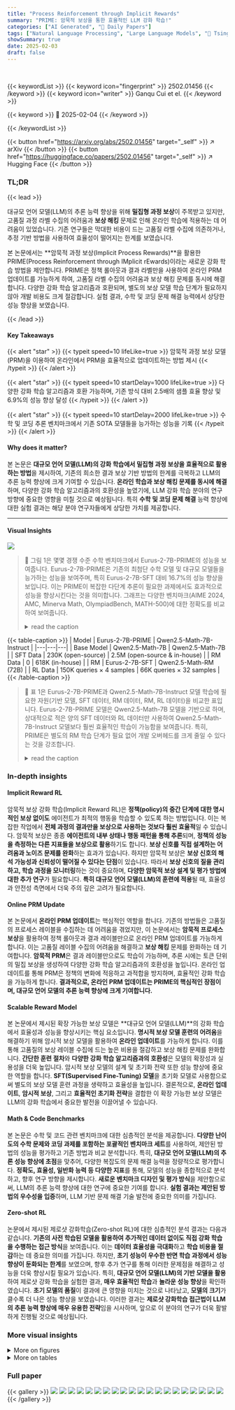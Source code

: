 ```yaml
---
title: "Process Reinforcement through Implicit Rewards"
summary: "PRIME: 암묵적 보상을 통한 효율적인 LLM 강화 학습!"
categories: ["AI Generated", "🤗 Daily Papers"]
tags: ["Natural Language Processing", "Large Language Models", "🏢 Tsinghua University",]
showSummary: true
date: 2025-02-03
draft: false
---
```


<br>

{{< keywordList >}}
{{< keyword icon="fingerprint" >}} 2502.01456 {{< /keyword >}}
{{< keyword icon="writer" >}} Ganqu Cui et el. {{< /keyword >}}
 
{{< keyword >}} 🤗 2025-02-04 {{< /keyword >}}
 
{{< /keywordList >}}

{{< button href="https://arxiv.org/abs/2502.01456" target="_self" >}}
↗ arXiv
{{< /button >}}
{{< button href="https://huggingface.co/papers/2502.01456" target="_self" >}}
↗ Hugging Face
{{< /button >}}




### TL;DR


{{< lead >}}

대규모 언어 모델(LLM)의 추론 능력 향상을 위해 **밀집형 과정 보상**이 주목받고 있지만, 고품질 과정 라벨 수집의 어려움과 **보상 해킹** 문제로 인해 온라인 학습에 적용하는 데 어려움이 있었습니다. 기존 연구들은 막대한 비용이 드는 고품질 라벨 수집에 의존하거나, 추정 기반 방법을 사용하여 효율성이 떨어지는 한계를 보였습니다.

본 논문에서는 **암묵적 과정 보상(Implicit Process Rewards)**을 활용한 PRIME(Process Reinforcement through IMplicit rEwards)이라는 새로운 강화 학습 방법을 제안합니다. PRIME은 정책 롤아웃과 결과 라벨만을 사용하여 온라인 PRM 업데이트를 가능하게 하여, 고품질 라벨 수집의 어려움과 보상 해킹 문제를 동시에 해결합니다.  다양한 강화 학습 알고리즘과 호환되며, 별도의 보상 모델 학습 단계가 필요하지 않아 개발 비용도 크게 절감합니다. 실험 결과, 수학 및 코딩 문제 해결 능력에서 상당한 성능 향상을 보였습니다.

{{< /lead >}}


#### Key Takeaways

{{< alert "star" >}}
{{< typeit speed=10 lifeLike=true >}} 암묵적 과정 보상 모델(PRM)을 이용하여 온라인에서 PRM을 효율적으로 업데이트하는 방법 제시 {{< /typeit >}}
{{< /alert >}}

{{< alert "star" >}}
{{< typeit speed=10 startDelay=1000 lifeLike=true >}} 다양한 강화 학습 알고리즘과 호환 가능하며, 기존 방식 대비 2.5배의 샘플 효율 향상 및 6.9%의 성능 향상 달성 {{< /typeit >}}
{{< /alert >}}

{{< alert "star" >}}
{{< typeit speed=10 startDelay=2000 lifeLike=true >}} 수학 및 코딩 추론 벤치마크에서 기존 SOTA 모델들을 능가하는 성능을 기록 {{< /typeit >}}
{{< /alert >}}

#### Why does it matter?
본 논문은 **대규모 언어 모델(LLM)의 강화 학습에서 밀집형 과정 보상을 효율적으로 활용하는 방법**을 제시하여, 기존의 희소한 결과 보상 기반 방법의 한계를 극복하고 LLM의 추론 능력 향상에 크게 기여할 수 있습니다.  **온라인 학습과 보상 해킹 문제를 동시에 해결**하며, 다양한 강화 학습 알고리즘과의 호환성을 높였기에, LLM 강화 학습 분야의 연구 방향에 중요한 영향을 미칠 것으로 예상됩니다. 특히 **수학 및 코딩 문제 해결** 능력 향상에 대한 실험 결과는 해당 분야 연구자들에게 상당한 가치를 제공합니다.

------
#### Visual Insights



![](https://arxiv.org/html/2502.01456/x1.png)

> 🔼 그림 1은 몇몇 경쟁 수준 수학 벤치마크에서 Eurus-2-7B-PRIME의 성능을 보여줍니다.  Eurus-2-7B-PRIME은 기존의 최첨단 수학 모델 및 대규모 모델들을 능가하는 성능을 보여주며, 특히 Eurus-2-7B-SFT 대비 16.7%의 성능 향상을 보입니다. 이는 PRIME이 복잡한 다단계 추론이 필요한 과제에서도 효과적으로 성능을 향상시킨다는 것을 의미합니다.  그래프는 다양한 벤치마크(AIME 2024, AMC, Minerva Math, OlympiadBench, MATH-500)에 대한 정확도를 비교하여 보여줍니다.
> <details>
> <summary>read the caption</summary>
> Figure 1: Overall math performance. Eurus-2-7B-PRIME excels at competition-level mathematics benchmarks, outperforming advanced math models and larger models. Notably, PRIME brings substantial performance gain (+16.7%) over Eurus-2-7B-SFT.
> </details>





{{< table-caption >}}
| Model | Eurus-2-7B-PRIME | Qwen2.5-Math-7B-Instruct |
|---|---|---|
| Base Model | Qwen2.5-Math-7B | Qwen2.5-Math-7B |
| SFT Data | 230K (open-source) | 2.5M (open-source & in-house) |
| RM Data | 0 | 618K (in-house) |
| RM | Eurus-2-7B-SFT | Qwen2.5-Math-RM (72B) |
| RL Data | 150K queries × 4 samples | 66K queries × 32 samples |{{< /table-caption >}}

> 🔼 표 1은 Eurus-2-7B-PRIME과 Qwen2.5-Math-7B-Instruct 모델 학습에 필요한 자원(기반 모델, SFT 데이터, RM 데이터, RM, RL 데이터)을 비교한 표입니다.  Eurus-2-7B-PRIME 모델은 Qwen2.5-Math-7B 모델을 기반으로 하며, 상대적으로 적은 양의 SFT 데이터와 RL 데이터만 사용하여 Qwen2.5-Math-7B-Instruct 모델보다 훨씬 효율적인 학습이 가능함을 보여줍니다. 특히, PRIME은 별도의 RM 학습 단계가 필요 없어 개발 오버헤드를 크게 줄일 수 있다는 것을 강조합니다.
> <details>
> <summary>read the caption</summary>
> Table 1: The comparison of resource requirements between Eurus-2-7B-PRIME and Qwen2.5-Math-7B-Instruct.
> </details>





### In-depth insights


#### Implicit Reward RL
암묵적 보상 강화 학습(Implicit Reward RL)은 **정책(policy)의 중간 단계에 대한 명시적인 보상 없이도** 에이전트가 최적의 행동을 학습할 수 있도록 하는 방법입니다. 이는 복잡한 작업에서 **전체 과정의 결과만을 보상으로 사용하는 것보다 훨씬 효율적**일 수 있습니다. 암묵적 보상은 종종 **에이전트의 내부 상태나 행동 패턴을 통해 추론**되며, **정책의 성능을 측정하는 다른 지표들을 보상으로 활용**하기도 합니다.  **보상 신호를 직접 설계하는 어려움과 노이즈 문제를 완화**하는 효과가 있습니다.  하지만 암묵적 보상은 **보상 신호의 해석 가능성과 신뢰성이 떨어질 수 있다는 단점**이 있습니다. 따라서 **보상 신호의 질을 관리하고,  학습 과정을 모니터링**하는 것이 중요하며, **다양한 암묵적 보상 설계 및 평가 방법에 대한 추가 연구**가 필요합니다.  **특히 대규모 언어 모델(LLM)의 훈련에 적용**될 때, 효율성과 안전성 측면에서 더욱 주의 깊은 고려가 필요합니다.

#### Online PRM Update
본 논문에서 **온라인 PRM 업데이트**는 핵심적인 역할을 합니다. 기존의 방법들은 고품질의 프로세스 레이블을 수집하는 데 어려움을 겪었지만, 이 논문에서는 **암묵적 프로세스 보상**을 활용하여 정책 롤아웃과 결과 레이블만으로 온라인 PRM 업데이트를 가능하게 합니다. 이는 고품질 레이블 수집의 어려움을 해결하고 **보상 해킹** 문제를 완화하는 데 기여합니다.  **암묵적 PRM**은 결과 레이블만으로도 학습이 가능하며, 추론 시에는 토큰 단위의 밀집 보상을 생성하여 다양한 강화 학습 알고리즘과의 호환성을 높입니다.  온라인 업데이트를 통해 PRM은 정책의 변화에 적응하고 과적합을 방지하며, 효율적인 강화 학습을 가능하게 합니다.  **결과적으로, 온라인 PRM 업데이트는 PRIME의 핵심적인 장점이며, 대규모 언어 모델의 추론 능력 향상에 크게 기여합니다.**

#### Scalable Reward Model
본 논문에서 제시된 확장 가능한 보상 모델은 **대규모 언어 모델(LLM)**의 강화 학습에서 효율성과 성능을 향상시키는 핵심 요소입니다.  **명시적 보상 모델 훈련의 어려움**을 해결하기 위해 암시적 보상 모델을 활용하여 **온라인 업데이트**를 가능하게 합니다.  이를 통해 고품질의 보상 레이블 수집에 드는 높은 비용을 절감하고 보상 해킹 문제를 완화합니다.  **간단한 훈련 절차**와 **다양한 강화 학습 알고리즘과의 호환성**은 모델의 확장성과 실용성을 더욱 높입니다.  암시적 보상 모델의 설계 및 초기화 전략 또한 성능 향상에 중요한 역할을 합니다.  **SFT(Supervised Fine-Tuning) 모델**을 초기화 모델로 사용함으로써 별도의 보상 모델 훈련 과정을 생략하고 효율성을 높입니다.  결론적으로, **온라인 업데이트**, **암시적 보상**, 그리고 **효율적인 초기화 전략**을 결합한 이 확장 가능한 보상 모델은 LLM의 강화 학습에서 중요한 발전을 이끌어낼 수 있습니다.

#### Math & Code Benchmarks
본 논문은 수학 및 코드 관련 벤치마크에 대한 심층적인 분석을 제공합니다. **다양한 난이도의 수학 문제와 코딩 과제를 포함하는 포괄적인 벤치마크 세트**를 사용하여, 제안된 방법의 성능을 평가하고 기존 방법과 비교 분석합니다. 특히, **대규모 언어 모델(LLM)의 추론 성능 향상에 초점**을 맞추어, 다양한 복잡도의 문제 해결 능력을 정량적으로 평가합니다.  **정확도, 효율성, 일반화 능력 등 다양한 지표**를 통해, 모델의 성능을 종합적으로 분석하고, 향후 연구 방향을 제시합니다. **새로운 벤치마크 디자인 및 평가 방식**을 제안함으로써, LLM의 추론 능력 향상에 대한 연구에 중요한 기여를 합니다.  **실험 결과는 제안된 방법의 우수성을 입증**하며, LLM 기반 문제 해결 기술 발전에 중요한 의미를 가집니다.

#### Zero-shot RL
논문에서 제시된 제로샷 강화학습(Zero-shot RL)에 대한 심층적인 분석 결과는 다음과 같습니다. **기존의 사전 학습된 모델을 활용하여 추가적인 데이터 없이도 직접 강화 학습을 수행하는 접근 방식**을 보여줍니다. 이는 **데이터 효율성을 극대화**하고 **학습 비용을 절감**하는 데 중요한 의미를 가집니다. 하지만, **초기 성능이 우수한 반면 학습 과정에서 성능 향상이 둔화되는 한계**를 보였으며, 향후 추가 연구를 통해 이러한 문제점을 해결하고 성능을 더욱 향상시킬 필요가 있습니다. 특히, **대규모 언어 모델(LLM)의 기반 모델을 활용**하여 제로샷 강화 학습을 실험한 결과, **매우 효율적인 학습**과 **놀라운 성능 향상**을 확인하였습니다.  **초기 모델의 품질**이 결과에 큰 영향을 미치는 것으로 나타났고, **모델의 크기**가 클수록 더 나은 성능 향상을 보였습니다. 이러한 결과는 **제로샷 강화학습 접근법이 LLM의 추론 능력 향상에 매우 유용한 전략**임을 시사하며, 앞으로 이 분야의 연구가 더욱 활발하게 진행될 것으로 예상됩니다.


### More visual insights

<details>
<summary>More on figures
</summary>


![](https://arxiv.org/html/2502.01456/x2.png)

> 🔼 그림 2는 PRIME의 작동 과정을 보여줍니다.  PRIME은 (1) 정책 모델과 암시적 PRM을 모두 참조 모델로 초기화하고, (2) 각 프롬프트에 대해 여러 응답을 샘플링하고 출력 정확도 필터를 적용하며, (3) 암시적 PRM을 사용하여 암시적 과정 보상을 얻고 교차 엔트로피(CE) 손실을 사용하여 업데이트하고, (4) 이점과 정책 손실을 계산하여 정책 모델을 업데이트하는 방식으로 동작합니다.
> <details>
> <summary>read the caption</summary>
> Figure 2: Illustration of PRIME. PRIME follows that (1) initialize policy model and the Implicit PRM both with the reference model; (2) sample multiple responses for each prompt and filter with output accuracy; (3) obtain implicit process rewards by the Implicit PRM and update it using cross-entropy (CE) loss; (4) compute advantage and policy loss then update the policy model.
> </details>



![](https://arxiv.org/html/2502.01456/x3.png)

> 🔼 그림 3은 온라인 프롬프트 필터링이 훈련 보상에 미치는 영향을 보여줍니다.  온라인 프롬프트 필터링을 사용하지 않은 경우와 비교하여, 필터링을 적용했을 때 보상의 분산이 크게 감소하고 보상의 안정성이 증가함을 보여줍니다. 이는 훈련 과정에서 더 안정적이고 효율적인 결과를 얻을 수 있음을 시사합니다.
> <details>
> <summary>read the caption</summary>
> Figure 3: Impact of online prompt filtering on training rewards.
> </details>



![](https://arxiv.org/html/2502.01456/x4.png)

> 🔼 이 그림은 10단계 이동 평균을 사용하여 에피소드 학습 과정에서의 누적 보상을 보여줍니다.  PRIME 알고리즘과 기준 알고리즘(RLOO w/ OV Only)의 학습 곡선을 비교하여 PRIME의 학습 효율성을 시각적으로 보여줍니다.  PRIME이 RLOO w/ OV Only 보다 훨씬 빠르게 수렴하는 것을 확인할 수 있습니다.
> <details>
> <summary>read the caption</summary>
> (a) Outcome training rewards (10-step moving).
> </details>



![](https://arxiv.org/html/2502.01456/x5.png)

> 🔼 그림 (b)는 다양한 경사도 단계에서의 테스트 정확도를 보여줍니다.  즉, 강화 학습 모델을 훈련하는 동안 여러 단계에서 모델의 성능을 평가한 결과를 나타냅니다.  x축은 경사도 단계(gradient step)의 수를, y축은 테스트 데이터셋에 대한 모델의 정확도를 나타냅니다.  이를 통해 훈련 과정에서 모델의 성능 변화 추이를 파악하고, 최적의 훈련 단계를 확인하는 데 도움이 됩니다.
> <details>
> <summary>read the caption</summary>
> (b) Test accuracy across different gradient steps.
> </details>



![](https://arxiv.org/html/2502.01456/x6.png)

> 🔼 그림 4는 PRIME과 RLOO(Outcome Verifier 사용)의 성능을 비교하여 밀집 보상(dense reward)의 효과를 보여줍니다. PRIME은 RLOO에 비해 샘플 효율성이 2.5배 향상되었고, 성능이 6.9% 향상되었습니다.  PRIME은 후속 작업(downstream tasks)에서도 RLOO보다 훨씬 우수한 성능을 보였습니다.  즉, 밀집 보상을 사용한 PRIME이 희소 보상(sparse reward)을 사용한 RLOO보다 훨씬 효율적이고 성능이 뛰어나다는 것을 보여주는 결과입니다.
> <details>
> <summary>read the caption</summary>
> Figure 4:  The effect of dense reward. We compare PRIME and RLOO with outcome verifier (OV). Dense rewards in PRIME lead to 2.5×2.5\times2.5 × sample efficiency and 6.9%percent6.96.9\%6.9 % performance improvement. PRIME also substantially outperforms RLOO on downstream tasks.
> </details>



![](https://arxiv.org/html/2502.01456/x7.png)

> 🔼 이 그림은 10단계 이동 평균을 사용하여 훈련 보상을 보여줍니다. 즉, 각 지점은 이전 10단계의 보상 평균을 나타냅니다. 이는 보상 신호의 변동성을 줄이고 보다 안정적인 추세를 보여주는 데 도움이 됩니다.  그림은 훈련 과정에서 보상이 어떻게 변화하는지 보여주어, 모델이 시간이 지남에 따라 학습하는 방식을 이해하는 데 유용합니다.  보상이 높을수록 모델 성능이 좋다는 것을 의미합니다.
> <details>
> <summary>read the caption</summary>
> (a) Outcome training rewards (10-step moving).
> </details>



![](https://arxiv.org/html/2502.01456/x8.png)

> 🔼 그림 (b)는 여러 최적화 단계에 따른 테스트 정확도 변화를 보여줍니다.  다양한 최적화 단계에서 모델 성능을 평가하여, 학습 과정의 효율성 및 성능 향상을 확인합니다.  PRIME 모델이 다른 최적화 방법보다 얼마나 빠르게 수렴하고 높은 정확도에 도달하는지 보여주는 지표입니다.
> <details>
> <summary>read the caption</summary>
> (b) Test accuracy across different gradient steps.
> </details>



![](https://arxiv.org/html/2502.01456/extracted/6173597/figures/images/policy_ref.png)

> 🔼 그림 5는 다양한 방식으로 학습된 보상 모델(PRM)의 성능을 비교한 결과를 보여줍니다.  SFT(Supervised Fine-Tuning) 모델로 초기화된 온라인 PRM이 가장 좋은 결과를 보였습니다. 놀랍게도, 추가적인 롤아웃 데이터로 사전 훈련된 PRM을 사용하면 온라인 및 오프라인 설정 모두에서 성능이 저하되는 것을 확인했습니다. 이는 추가 데이터를 사용한 사전 훈련이 실제 RL 환경에 적합하지 않은 과적합된 모델을 생성할 수 있음을 시사합니다. 온라인 학습을 통해 PRM을 지속적으로 업데이트하는 것이 과적합을 방지하고 최적의 성능을 유지하는 데 중요함을 보여줍니다.
> <details>
> <summary>read the caption</summary>
> Figure 5: Comparison of different PRMs. Online PRM initialized from SFT model achieved the best results. Surprisingly, using PRMs trained on extra rollouts hurts the performance in both online and offline settings.
> </details>



![](https://arxiv.org/html/2502.01456/extracted/6173597/figures/images/sfr_ref.png)

> 🔼 그림 6은 PRIME 모델의 핵심 구성 요소인 암묵적 프로세스 보상 모델(Implicit PRM)의 온라인 업데이트가 모델 성능에 미치는 영향을 보여줍니다.  온라인으로 PRM을 업데이트하면 오버옵티마이제이션(과적합)을 방지하고 훈련 전 과정에서 높은 정확도를 유지할 수 있음을 보여줍니다. 반면 오프라인으로 PRM을 훈련시키면 처음에는 높은 정확도를 보이지만, 훈련이 진행될수록 정확도가 점차 감소하는 과적합 현상이 발생합니다. 이는 온라인 업데이트를 통해 PRM이 정책 모델의 변화에 적응하여 더 나은 성능을 달성할 수 있음을 시사합니다.
> <details>
> <summary>read the caption</summary>
> Figure 6: Impact of PRM online update. The offline PRM is gradully been overoptimized while online PRMs achieve higher accuracy throughout training.
> </details>



![](https://arxiv.org/html/2502.01456/x9.png)

> 🔼 이 그림은 PRIME 모델의 두 가지 다른 참조 정책 구현 방식을 보여줍니다. (a)는 현재 정책의 로그 확률을 PRM의 참조 모델 πref로 사용하는 반면, (b)는 초기 SFT 모델을 참조 모델로 사용합니다.  (a)의 경우,  PRM은 현재 정책의 로그 확률을 기반으로 훈련되고, (b)의 경우 초기 SFT 모델을 기준으로 KL 손실을 계산하여 PRM을 훈련합니다. 두 가지 방식의 차이점과 성능을 비교 분석합니다.
> <details>
> <summary>read the caption</summary>
> (a) Policy ref: We use the policy logprob as πrefsubscript𝜋ref\pi_{\text{ref}}italic_π start_POSTSUBSCRIPT ref end_POSTSUBSCRIPT for PRM.
> </details>



![](https://arxiv.org/html/2502.01456/x10.png)

> 🔼 그림 7(b)는 'SFT ref' 방법에 대한 설명입니다.  이 방법은 PRM(Process Reward Model)과 KL(Kullback-Leibler divergence) 계산을 위해 초기 정책(initial policy)을 πref (파이 써브스크립트 ref)로 유지하는 것을 보여줍니다. 즉,  모델 학습 과정의 처음 단계에서 사용된 정책을 참조하여 PRM을 초기화하고,  KL divergence를 계산하는 데 사용한다는 의미입니다. 이는 모델의 학습 과정 중 발생할 수 있는 분포 변화(distribution shift)에 대한 안정성을 확보하기 위한 전략입니다.
> <details>
> <summary>read the caption</summary>
> (b) SFT ref: We retain the initial policy to provide πrefsubscript𝜋ref\pi_{\text{ref}}italic_π start_POSTSUBSCRIPT ref end_POSTSUBSCRIPT for PRM and KL.
> </details>



![](https://arxiv.org/html/2502.01456/x11.png)

> 🔼 그림 7은 두 가지 다른 참조 정책 구현 방식을 비교합니다. 하나는 실행 중인 정책의 이전 logprob을 참조로 사용하는 방식(policy ref)이고, 다른 하나는 초기 SFT 모델을 참조 모델로 사용하는 방식(SFT ref)입니다.  policy ref는 현재 정책의 확률 분포를 참조하여 보다 동적인 업데이트를 수행하지만,  SFT ref는 초기 모델을 기준으로 하여 더 안정적인 학습을 유도합니다. 두 방식의 성능 차이를 비교하여 최적의 참조 정책 선택에 대한 통찰력을 제공합니다.
> <details>
> <summary>read the caption</summary>
> Figure 7: Comparison of different reference policy implementations. One uses the running policy’s old logprobs as reference (policy ref) while the other uses the initial SFT model as the reference model (SFT ref).
> </details>



![](https://arxiv.org/html/2502.01456/x12.png)

> 🔼 그림 8은 PRIME 알고리즘에서 사용되는 암시적 PRM(Process Reward Model)의 기준 모델 선택 전략 비교 결과를 보여줍니다. 두 가지 전략은, (1) 현재 정책 모델의 로그 확률을 기준 모델로 사용하는 방법과 (2) 초기 SFT(Supervised Fine-Tuning) 모델을 기준 모델로 사용하는 방법입니다. 이 그림은 두 가지 전략의 보상(Reward)이 비슷함을 보여줍니다.  즉, 정책 모델 또는 초기 SFT 모델 중 어느 것을 기준 모델로 사용하더라도 PRIME의 성능에 미치는 영향은 크지 않다는 것을 시사합니다.
> <details>
> <summary>read the caption</summary>
> Figure 8: Different reference model for PRM. We compare two reference model selection strategies for PRIME. Using the policy model as reference and using the initial SFT model as reference. Their rewards are similar.
> </details>



![](https://arxiv.org/html/2502.01456/x13.png)

> 🔼 이 그림은 학습 샘플에 대한 PRM(Process Reward Model)의 분류 정확도를 보여줍니다.  단순히 정확도만 나타내는 것이 아니라,  실제 학습 과정에서 PRM의 성능 변화를 보여주는 시계열 그래프일 가능성이 높습니다.  x축은 학습 단계 또는 시간을, y축은 PRM의 분류 정확도를 나타낼 것입니다.  이 그래프를 통해 PRM이 학습 데이터에 얼마나 잘 적응하고 있는지, 그리고 학습 과정에서 성능이 어떻게 변화하는지를 파악할 수 있습니다. 특히, 다른 학습 방법(예: 단순 전방 또는 이중 전방)과 비교하여 PRM의 효율성과 안정성을 평가하는 데 사용될 수 있습니다.
> <details>
> <summary>read the caption</summary>
> (a) PRM classification accuracy on training samples.
> </details>



![](https://arxiv.org/html/2502.01456/x14.png)

> 🔼 그림 (b)는 이 논문의 5.3절 '단일 전달 대 단일 전달'에서 다양한 강화 학습 알고리즘에 대한 훈련 결과를 보여줍니다. 특히, 훈련 과정에서 얻어지는 누적 보상의 변화를 나타냅니다.  단일 전달 방법과 이중 전달 방법의 성능을 비교 분석하여, 각 방법의 효율성과 안정성을 평가합니다.  이중 전달 방법은 단일 전달 방법보다 훈련 과정에서의 보상 값이 더 높고 안정적인 경향을 보여줍니다.
> <details>
> <summary>read the caption</summary>
> (b) Training outcome rewards.
> </details>



![](https://arxiv.org/html/2502.01456/x15.png)

> 🔼 그림 9는 PRIME 모델의 학습 과정에서 단일 전달(single forward) 방식과 이중 전달(double forward) 방식을 비교 분석한 결과를 보여줍니다. 이중 전달 방식은 온라인 업데이트 이후 더 높은 정확도를 달성하지만, 두 방식 모두 학습 과정에서 유사한 보상(rewards)을 얻는다는 것을 보여줍니다. 즉, 이중 전달 방식이 정확도 측면에서는 우수하지만, 학습 효율성 측면에서는 단일 전달 방식과 큰 차이가 없음을 시사합니다.  두 방식의 차이는 온라인 업데이트 이후에 나타나므로, 학습 초기 단계에서는 두 방식 간의 성능 차이가 미미합니다.
> <details>
> <summary>read the caption</summary>
> Figure 9: Single and double forward. While double forward methods obtain higher accuracy after online update, the two variants achieve similar rewards during training.
> </details>



![](https://arxiv.org/html/2502.01456/x16.png)

> 🔼 그림 10은 다양한 강화 학습 알고리즘(REINFORCE, GRPO, PPO)에 PRIME 기법을 적용했을 때의 성능 향상을 보여줍니다. PRIME을 적용하지 않았을 때와 비교하여, 세 가지 알고리즘 모두 RLOO와 유사한 수준의 성능 향상을 보이는 것을 확인할 수 있습니다. 이는 PRIME 기법이 특정 알고리즘에 국한되지 않고 다양한 강화 학습 알고리즘에 적용 가능하며 폭넓은 활용성을 가짐을 시사합니다.
> <details>
> <summary>read the caption</summary>
> Figure 10: PRIME also benefits REINFORCE, GRPO, and PPO, achieving similar improvement as RLOO.
> </details>



![](https://arxiv.org/html/2502.01456/x17.png)

> 🔼 그림 11은 PPO의 기존 값 모델 또는 암묵적 PRM(Process Reward Model)과 보상 모델의 성능을 비교한 것입니다. 실험 결과, 기존 값 모델이나 암묵적 PRM을 사용한 경우 보상 모델을 사용했을 때보다 성능이 현저히 떨어지는 것을 보여줍니다. 즉, 언어 모델의 강화 학습에서 보상 모델이 값 모델보다 훨씬 효과적임을 시사합니다.
> <details>
> <summary>read the caption</summary>
> Figure 11: Comparison of value models and reward models. We show that value models, either the original PPO one or Implicit PRM, is substaintially worse than reward models.
> </details>



</details>




<details>
<summary>More on tables
</summary>


{{< table-caption >}}
| Method | Step | AIME 2024 | AMC | MATH-500 | MinervaMath | OlympiadBench | LeetCode | LiveCodeBench | Avg. |
|---|---|---|---|---|---|---|---|---|---| 
| **GPT-4o** | - | 9.3 | 45.8 | 76.4 | 36.8 | 43.3 | 58.9 | 48.8 | 45.6 |
| **Llama-3.1-70B-Inst.** | - | 20.0 | 37.3 | 65.0 | 37.1 | 30.5 | 35.0 | 34.4 | 37.0 |
| **Qwen2.5-Math-7B-Inst.** | - | 13.3 | 50.6 | 79.8 | 34.6 | 40.7 | 11.7 | 11.3 | 34.6 |
| **Eurus-2-7B-SFT** | 0 | 3.3 | 30.1 | 66.2 | 32.7 | 29.8 | 21.7 | 17.8 | 28.8 |
| **RLOO w/ OV Only** | 240 | 20.0 | 47.0 | 73.2 | 36.4 | 35.4 | 28.3 | 26.7 | 36.9 |
|  | 80 | 20.0 | 41.0 | 68.2 | 38.2 | 37.0 | 26.7 | 26.6 | 36.8 |
|  | 160 | 13.3 | 42.2 | 72.0 | 37.1 | 38.7 | 26.7 | 25.6 | 36.5 |
|  | 240 | 20.0 | 50.6 | 78.2 | 39.3 | 40.3 | 31.1 | 27.5 | 41.0 |
|  | 320 | 16.7 | 51.8 | 77.8 | 39.7 | 41.5 | 36.1 | 28.5 | 41.7 |
| **Eurus-2-7B-PRIME** | 592 | 26.7 | 57.8 | 79.2 | 38.6 | 42.1 | 33.3 | 28.6 | 43.9 |{{< /table-caption >}}
> 🔼 표 2는 PRIME과 결과 검증자(OV)를 사용한 RLOO의 상세 결과를 보여줍니다. 동일한 240단계에서 PRIME으로 학습된 모델이 결과 보상으로 학습된 모델보다 전반적으로 성능이 우수함을 보여줍니다.  다양한 수학 관련 벤치마크(AIME 2024, AMC, MATH-500, Minerva Math, OlympiadBench, LeetCode, LiveCodeBench)에 대한 정확도(%)를 비교하여 PRIME의 효율성과 효과를 보여줍니다.
> <details>
> <summary>read the caption</summary>
> Table 2: Detailed results of PRIME and RLOO w/ outcome verifier (OV). At the same 240 steps, the model trained by PRIME is generally better than the model trained by outcome rewards.
> </details>

{{< table-caption >}}
| Method | Step | AIME 2024 | AMC | MATH-500 | MinervaMath | OlympiadBench | LeetCode | LiveCodeBench | Avg. |
|---|---|---|---|---|---|---|---|---|---| 
| **RLOO** | 240 | 20.0 | 47.0 | 73.2 | 36.4 | 35.4 | 28.3 | 26.7 | 36.9 |
| **RLOO w/ PRIME** | 240 | 20.0 | 50.6 | 78.2 | 39.3 | 40.3 | 31.1 | 27.5 | 41.0 |
| **REINFORCE** | 240 | 6.7 | 47.0 | 72.6 | 36.0 | 37.2 | 27.2 | 25.0 | 36.0 |
| **REINFORCE w/ PRIME** | 240 | 6.7 | 50.0 | 76.4 | 36.8 | 39.1 | 27.8 | 27.5 | 37.8 |
| **GRPO** | 240 | 10.0 | 44.6 | 73.2 | 37.5 | 36.6 | 25.0 | 25.8 | 36.1 |
| **GRPO w/ PRIME** | 240 | 16.7 | 47.0 | 75.0 | 34.9 | 38.2 | 28.9 | 23.9 | 37.8 |
| **PPO** | 240 | 10.0 | 41.0 | 73.6 | 36.0 | 36.3 | 28.3 | 25.7 | 35.8 |
| **PRIME as Value Model** | 240 | 16.7 | 44.6 | 72.6 | 34.6 | 35.7 | 27.8 | 24.6 | 36.6 |
| **PPO w/ PRIME** | 240 | 13.3 | 50.6 | 77.4 | 37.1 | 40.6 | 30.0 | 26.7 | 39.4 |{{< /table-caption >}}
> 🔼 표 3은 다양한 강화 학습 알고리즘에 대한 테스트 결과를 보여줍니다.  PRIME(Process Reinforcement through IMplicit rEwards) 방법을 사용하여 학습된 모델의 성능을 REINFORCE, GRPO, PPO 알고리즘으로 학습된 모델과 비교 분석합니다.  각 알고리즘의 성능은 AIME 2024, AMC, MATH-500, Minerva Math, OlympiadBench, LeetCode, LiveCodeBench 등 다양한 벤치마크에서 평가됩니다.  표는 각 벤치마크에 대한 정확도를 보여주며, PRIME이 다른 알고리즘에 비해 성능 향상을 가져왔는지 보여줍니다.
> <details>
> <summary>read the caption</summary>
> Table 3: Testset results of different RL algorithms.
> </details>

{{< table-caption >}}
| Action Name | Description |
|---|---| 
| **ASSESS** | Analyze current situation, identify key elements and goals |
| **ADVANCE** | Move forward with reasoning - calculate, conclude, or form hypothesis |
| **VERIFY** | Check accuracy of current approach, look for errors |
| **SIMPLIFY** | Break complex problems into simpler parts |
| **SYNTHESIZE** | Combine multiple pieces of information into complete solution |
| **PIVOT** | Change strategy when current approach isn’t working |
| **OUTPUT** | Summarize thought process and present final answer |{{< /table-caption >}}
> 🔼 이 표는 행동 중심적 사고 과정 추론 프레임워크에서 사용되는 행동들을 설명합니다. 각 행동은 추론 과정의 특정 단계를 나타내며, 문제 해결 과정 전반에 걸쳐 문제 평가, 해결 방안 모색, 정확성 검증, 문제 단순화, 정보 통합, 전략 수정, 최종 답변 제시 등의 역할을 수행합니다.
> <details>
> <summary>read the caption</summary>
> Table 4: Actions in action-centric chain-of-thought reasoning framework.
> </details>

{{< table-caption >}}
| Task | Dataset | Size | Avg. Response Length | Source |
|---|---|---|---|---|
| Math | MathInstruct-MATH (Yue et al., 2023) | 12715 | 964.01 | https://huggingface.co/datasets/TIGER-Lab/MathInstruct |
|  | OpenMathIns-2-Aug_Math (Toshniwal et al., 2024) | 15086 | 1202.25 | https://huggingface.co/datasets/nvidia/OpenMathInstruct-2 |
|  | Numina (Li et al., 2024) | 55845 | 1331.61 | https://huggingface.co/datasets/AI-MO/NuminaMath-CoT |
|  | Reasoning-001 (SkunkworksAI, 2024) | 29831 | 1316.49 | https://huggingface.co/datasets/SkunkworksAI/reasoning-0.01 |
| Coding | Code-Feedback (Zheng et al., 2024) | 27663 | 1805.16 | https://huggingface.co/datasets/m-a-p/Code-Feedback |
|  | Magicoder (Wei et al., 2024) | 24480 | 1828.72 | https://huggingface.co/datasets/ise-uiuc/Magicoder-Evol-Instruct-110K |
|  | Magicoder-OSS (Wei et al., 2024) | 28980 | 1850.05 | https://huggingface.co/datasets/ise-uiuc/Magicoder-OSS-Instruct-75K |
| Biomedicine | UltraMedical_mc (Zhang et al., 2024) | 35163 | 891.06 | https://huggingface.co/datasets/TsinghuaC3I/UltraMedical |
| Total / Avg. | - | 229763 | 1390.75 | - |{{< /table-caption >}}
> 🔼 본 표는 논문의 SFT(Supervised Fine-Tuning) 단계에서 사용된 데이터의 통계를 보여줍니다.  데이터셋의 이름, 크기, 평균 응답 길이, 출처, 그리고 데이터셋이 수행하는 작업(수학, 코딩, 생의학)을 포함합니다.  SFT 데이터셋은 다양한 공개 데이터셋을 결합하여 구성되었으며, 총 229,763개의 데이터로 구성되어 있습니다. 각 데이터셋의 평균 응답 길이는 1390 토큰입니다.  표에는 각 데이터셋의 출처 URL도 포함되어 있습니다.
> <details>
> <summary>read the caption</summary>
> Table 5: Data statistics of SFT data.
> </details>

{{< table-caption >}}
| Dataset | Generator Model | Num. Inst | Resp/Inst | Step-level/Response-level |
|---|---|---|---|---|
| UltraInteract | Llama-3.1-8B-Inst | 20177 | 8 | Response-level |
|  | Llama-3.1-8B-Base | 13570 | 8 | Response-level |
|  | Qwen2.5-72B-Inst | 4758 | 8 | Response-level |
|  | Qwen2.5-Math-7B-Base | 25713 | 8 | Response-level |
| Numina-SynMath | Llama-3.1-8B-Inst | 4783 | 8 | Response-level |
|  | Qwen2.5-Math-7B-Base | 5806 | 8 | Response-level |
| Numina-Olympiads | Llama-3.1-8B-Inst | 2909 | 8 | Response-level |
|  | Qwen2.5-Math-7B-Base | 4739 | 8 | Response-level |{{< /table-caption >}}
> 🔼 표 6은 EurusPRM이라는 훈련 데이터셋의 통계 정보를 보여줍니다.  EurusPRM 데이터셋은 다양한 언어 모델(Llama-3.1-8B-Inst, Llama-3.1-8B-Base, Qwen2.5-72B-Inst, Qwen2.5-Math-7B-Base)로 생성되었으며, 데이터셋의 크기(Num. Inst), 각 인스턴스 당 응답 개수(Resp/Inst), 그리고 평가 방식이 스텝 레벨인지 응답 레벨인지(Step-level/Response-level) 등을 보여줍니다.  데이터셋은 여러 다른 소스 (UltraInteract, Numina-SynMath, Numina-Olympiads)에서 수집되었습니다. 이 표는 EurusPRM 모델의 훈련에 사용된 데이터의 특성을 이해하는 데 도움을 줍니다.
> <details>
> <summary>read the caption</summary>
> Table 6: Data statistics of EurusPRM training dataset.
> </details>

</details>




### Full paper

{{< gallery >}}
<img src="paper_images/1.png" class="grid-w50 md:grid-w33 xl:grid-w25" />
<img src="paper_images/2.png" class="grid-w50 md:grid-w33 xl:grid-w25" />
<img src="paper_images/3.png" class="grid-w50 md:grid-w33 xl:grid-w25" />
<img src="paper_images/4.png" class="grid-w50 md:grid-w33 xl:grid-w25" />
<img src="paper_images/5.png" class="grid-w50 md:grid-w33 xl:grid-w25" />
<img src="paper_images/6.png" class="grid-w50 md:grid-w33 xl:grid-w25" />
<img src="paper_images/7.png" class="grid-w50 md:grid-w33 xl:grid-w25" />
<img src="paper_images/8.png" class="grid-w50 md:grid-w33 xl:grid-w25" />
<img src="paper_images/9.png" class="grid-w50 md:grid-w33 xl:grid-w25" />
<img src="paper_images/10.png" class="grid-w50 md:grid-w33 xl:grid-w25" />
<img src="paper_images/11.png" class="grid-w50 md:grid-w33 xl:grid-w25" />
<img src="paper_images/12.png" class="grid-w50 md:grid-w33 xl:grid-w25" />
<img src="paper_images/13.png" class="grid-w50 md:grid-w33 xl:grid-w25" />
<img src="paper_images/14.png" class="grid-w50 md:grid-w33 xl:grid-w25" />
<img src="paper_images/15.png" class="grid-w50 md:grid-w33 xl:grid-w25" />
<img src="paper_images/16.png" class="grid-w50 md:grid-w33 xl:grid-w25" />
<img src="paper_images/17.png" class="grid-w50 md:grid-w33 xl:grid-w25" />
<img src="paper_images/18.png" class="grid-w50 md:grid-w33 xl:grid-w25" />
<img src="paper_images/19.png" class="grid-w50 md:grid-w33 xl:grid-w25" />
<img src="paper_images/20.png" class="grid-w50 md:grid-w33 xl:grid-w25" />
{{< /gallery >}}